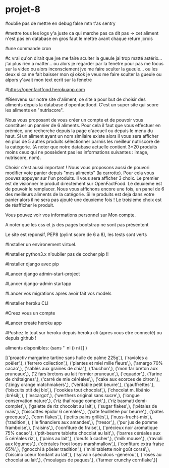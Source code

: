 # projet-8

#oublie pas de mettre en debug false mtn t'as sentry

#mettre tous les logs y'a juste ca qui marche pas ca dit pas -> cet aliment n'est pas en database en gros faut le mettre avant chaque return jcrois

#une commande cron

#c vrai qu'on dirait que jve me faire sculter la gueule jai trop matté astérix...  j'ai plus rien a matter... ou alors je regarder par la fenetre pour pas me focus sur la video ou alors inconsciement jve me faire sculter la gueule... ou les deux si ca me fait baisser mon qi okok je veux me faire sculter la gueule ou alpors y'avait mon text ecrit sur la fenetre

#https://openfactfood.herokuapp.com

#Bienvenu sur notre site d'aliment, ce site a pour but de choisir des aliments depuis la database d'openfactfood. C'est un super site qui score les aliments en "nutriscore". 

Nous vous proposant de vous créer un compte et de pouvoir vous constituer un pannier de 6 aliments. Pour cela il faut que vous effectuer en prémice, une recherche depuis la page d'accueil ou depuis le menu du haut. Si un aliment ayant un nom similaire existe alors il vous sera afficher en plus de 5 autres produits sélectionner parmis les meilleur nutriscore de la catégorie. (A noter que notre database actuelle contient 3*20 produits moins ceux qui ne possèdent pas les informations suivantes : image, nutriscore, nom).

Choisir c'est aussi important ! Nous vous proposons aussi de pouvori modifier vote panier depuis "mes aliments" (la carrotte). Pour cela vous pouvez appuyer sur l'un produits. Il vous sera afficher 3 choix. Le premier est de visionner le produit directement sur OpenFactFood. Le deuxieme est de pouvoir le remplacer. Nous vous affichons encore une fois, un panel de 6 des meilleurs aliments de la catégorie. Si le produits est deja dans votre panier alors il ne sera pas ajouté une deuxieme fois ! Le troisieme choix est de réafficher le produit.  

Vous pouvez voir vos informations personnel sur Mon compte.

A noter que les css et js des pages bootstrap ne sont pas présentent

Le site est reponsif, PEP8 (pylint score de 6 a 8), les tests sont verts 

#Installer un environement virtuel.

#Installer python3.x n'oublier pas de cocher pip !!

#Installer django avec pip

#Lancer django admin-start-project

#Lancer django-admin startapp

#Lancer vos migrations apres avoir fait vos models

#Installer heroku CLI

#Creez vous un compte

#Lancer create heroku app

#Pushez le tout sur heroku depuis heroku cli (apres vous etre connecté) ou depuis github !

aliments disponibles: (sans '' ni () ni [] )

[('proactiv margarine tartine sans huile de palme 225g',), ('ravioles a poêler',), ('ferrero collection',), ('plantes et miel mille fleurs',), ('amargo 70% cacao',), ('sablés aux graines de chia',), ('fauchon',), ('mon far breton aux pruneaux',), ('2 fars bretons au lait fermier pruneaux',), ('equador',), ('farine de châtaignes',), ('carré de mie céréales',), ('cake aux ecorces de citron',), ('zingy orange matchmakers',), ('véritable petit beurre',), ('gauffrettes',), ('biscuits ptit dej bio',), ('cookies tout chocolat',), ('chocolat m. libânio ;brésil;',), ('lescargot',), ('werthers original sans sucre',), ('longue conservation nature',), ('riz thaï rouge complet',), ('riz basmati demi-complet',), ('galette de riz chocolat au lait',), ('sugar flakes',), ('pétales de maïs',), ('biscottes épidor 6 cereales',), ('pâte feuilletée pur beurre',), ('pâtes grecques',), ('corn flakes',), ('petits pains grillés',), ('nuss-frucht-mix',), ('tradition',), ('le financiers aux amandes',), ('tresor',), ('pur jus de pomme framboise',), ('raisins',), ('confiture de fraise',), ('précieux noir aromatique 75% cacao',), ('ptit-beurre tablette chocolat au lait',), ('barres céréales aux 5 céréales riz',), ('pains au lait',), ('oeufs à cacher',), ('milk mouse',), ('ravioli aux légumes',), ('céréales froot loops marshmallow',), ('confiture extra fraise 65%',), ('gnocchi à pôeler tradition',), ('mini tablette noir goût corsé',), ('biscino coeur fondant au lait',), ('sylvain spéculoos -generou',), ('roses au chocolat au lait',), ('moulages de paques',), ('farmer crunchy cornflake',)]

